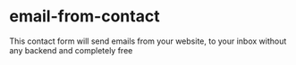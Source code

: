# email-from-contact

This contact form will send emails from your website, to your inbox without any backend and completely free
